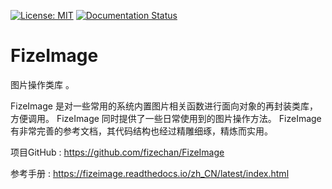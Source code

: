 [![License: MIT](https://img.shields.io/badge/License-MIT-yellow.svg)](https://opensource.org/licenses/MIT)
[![Documentation Status](https://readthedocs.org/projects/fizeimage/badge/?version=latest)](https://fizeimage.readthedocs.io/zh_CN/latest/?badge=latest)

# FizeImage
图片操作类库 。

FizeImage 是对一些常用的系统内置图片相关函数进行面向对象的再封装类库，方便调用。 
FizeImage 同时提供了一些日常使用到的图片操作方法。 
FizeImage 有非常完善的参考文档，其代码结构也经过精雕细琢，精炼而实用。

项目GitHub : [ https://github.com/fizechan/FizeImage ](https://github.com/fizechan/FizeImage)

参考手册 : [ https://fizeimage.readthedocs.io/zh_CN/latest/index.html ](https://fizeimage.readthedocs.io/zh_CN/latest/index.html)
